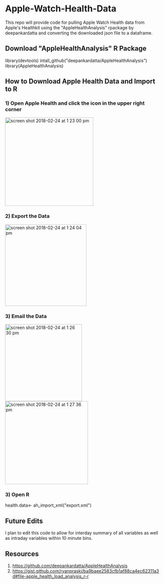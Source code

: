 # Apple-Watch-Health-Data
This repo will provide code for pulling Apple Watch Health data from Apple's Healthkit using the "AppleHealthAnalysis" rpackage by deepankardatta and converting the downloaded json file to a dataframe.

## Download "AppleHealthAnalysis" R Package
library(devtools)
intall_github("deepankardatta/AppleHealthAnalysis")
library(AppleHealthAnalysis)

## How to Download Apple Health Data and Import to R
### 1) Open Apple Health and click the icon in the upper right corner
<img width="285" alt="screen shot 2018-02-24 at 1 23 00 pm" src="https://user-images.githubusercontent.com/36683142/36635299-3c1b624a-1967-11e8-9104-aa56fb871a11.png">

### 2) Export the Data
<img width="263" alt="screen shot 2018-02-24 at 1 24 04 pm" src="https://user-images.githubusercontent.com/36683142/36635295-1cd49fe6-1967-11e8-86cc-1c354b4933b5.png">

### 3) Email the Data
<img width="248" alt="screen shot 2018-02-24 at 1 26 30 pm" src="https://user-images.githubusercontent.com/36683142/36635261-c3c96c4c-1966-11e8-8366-c2b20ad3f795.png">
<img width="268" alt="screen shot 2018-02-24 at 1 27 36 pm" src="https://user-images.githubusercontent.com/36683142/36635268-d0a875b6-1966-11e8-8a7a-a4f02e9c89dc.png">


### 3) Open R
health.data<- ah_import_xml("export.xml")

## Future Edits
I plan to edit this code to allow for interday summary of all variables as well as intraday variables within 10 minute bins.

## Resources
1. https://github.com/deepankardatta/AppleHealthAnalysis
2. https://gist.github.com/ryanpraski/ba9baee2583cfb1af88ca4ec62311a3d#file-apple_health_load_analysis_r-r

